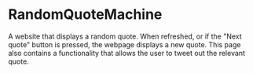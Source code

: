 # RandomQuoteMachine
A website that displays a random quote. When refreshed, or if the "Next quote" button is pressed, the webpage displays a new quote. This page also contains a functionality that allows the user to tweet out the relevant quote.
